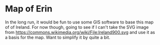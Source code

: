 # Map of Erin

In the long run, it would be fun to use some GIS software to base this map of of Ireland. For now though, going to see if I can't take the SVG image from https://commons.wikimedia.org/wiki/File:Ireland900.svg and use it as a basis for the map.  Want to simplify it by quite a bit. 